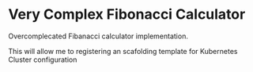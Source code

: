 # Very Complex Fibonacci Calculator

Overcomplecated Fibanacci calculator implementation.

This will allow me to registering an scafolding template for Kubernetes Cluster configuration
